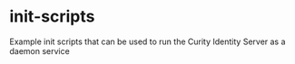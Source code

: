# init-scripts
Example init scripts that can be used to run the Curity Identity Server as a daemon service
